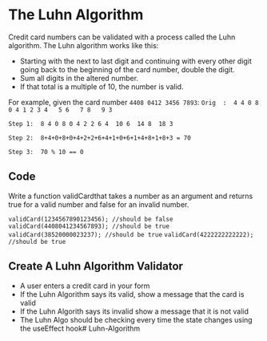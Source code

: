 # The Luhn Algorithm
Credit card numbers can be validated with a process called the Luhn algorithm. The Luhn algorithm works like this:

* Starting with the next to last digit and continuing with every other digit going back to the beginning of the card number, double the digit.
* Sum all digits in the altered number.
* If that total is a multiple of 10, the number is valid.

For example, given the card number `4408 0412 3456 7893`:
`Orig  :  4 4 0 8 0 4 1 2 3 4   5 6   7 8   9 3`

`Step 1:  8 4 0 8 0 4 2 2 6 4  10 6  14 8  18 3`

`Step 2:  8+4+0+8+0+4+2+2+6+4+1+0+6+1+4+8+1+8+3 = 70`

`Step 3:  70 % 10 == 0`

## Code
Write a function validCardthat takes a number as an argument and returns true for a valid number and false for an invalid number.

`validCard(1234567890123456); //should be false`
`validCard(4408041234567893); //should be true`
`validCard(38520000023237); //should be true`
`validCard(4222222222222); //should be true`


## Create A Luhn Algorithm Validator
- A user enters a credit card in your form
- If the Luhn Algorithm says its valid, show a message that the card is valid
- If the Luhn Algorith says its invalid show a message that it is not valid
- The Luhn Algo should be checking every time the state changes using the useEffect hook# Luhn-Algorithm
